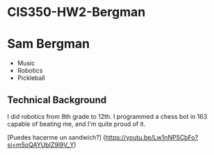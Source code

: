 # CIS350-HW2-Bergman

# Sam Bergman

- Music
- Robotics
- Pickleball

## Technical Background
I did robotics from 8th grade to 12th. I programmed a chess bot in 163 capable of beating me, and I'm quite proud of it.

[Puedes hacerme un sandwich?] (https://youtu.be/Lw1nNP5CbFo?si=m5oQAYUblZ9l9V_Y)
